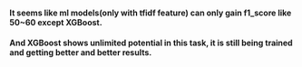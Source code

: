 #### It seems like ml models(only with tfidf feature) can only gain f1_score like 50~60 except XGBoost. 
#### And XGBoost shows unlimited potential in this task, it is still being trained and getting better and better results.
